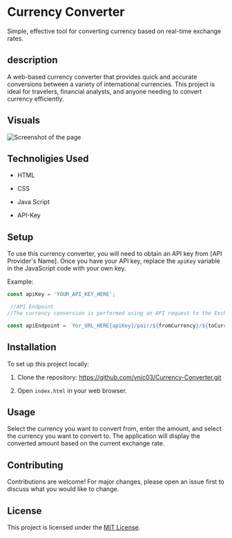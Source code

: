 # Currency Converter
  Simple, effective tool for converting currency based on real-time exchange rates.

## description 
  A web-based currency converter that provides quick and accurate conversions between a variety of international currencies. 
  This project is ideal for travelers, financial analysts, and anyone needing to convert currency efficiently.

## Visuals
![Screenshot of the page](https://github.com/vnic03/Currency-Converter/assets/148821206/f7ac2ee7-7b5f-469a-b724-cd0ed4312b77)

## Technoligies Used


- HTML
  
- CSS
  
- Java Script
  
- API-Key

## Setup
To use this currency converter, you will need to obtain an API key from [API Provider's Name]. Once you have your API key, replace the `apiKey` variable in the JavaScript code with your own key.

Example:
```javascript
const apiKey = 'YOUR_API_KEY_HERE';

 //API Endpoint
//The currency conversion is performed using an API request to the Exchange Rate API. The endpoint URL is structured as follows:

const apiEndpoint = `Yor_URL_HERE{apiKey}/pair/${fromCurrency}/${toCurrency}/${amount}`;
```
## Installation

To set up this project locally:

1. Clone the repository: https://github.com/vnic03/Currency-Converter.git

2. Open `index.html` in your web browser.

## Usage

Select the currency you want to convert from, enter the amount, and select the currency you want to convert to. The application will display the converted amount based on the current exchange rate.

## Contributing

Contributions are welcome! For major changes, please open an issue first to discuss what you would like to change.

## License

This project is licensed under the [MIT License](LICENSE).
